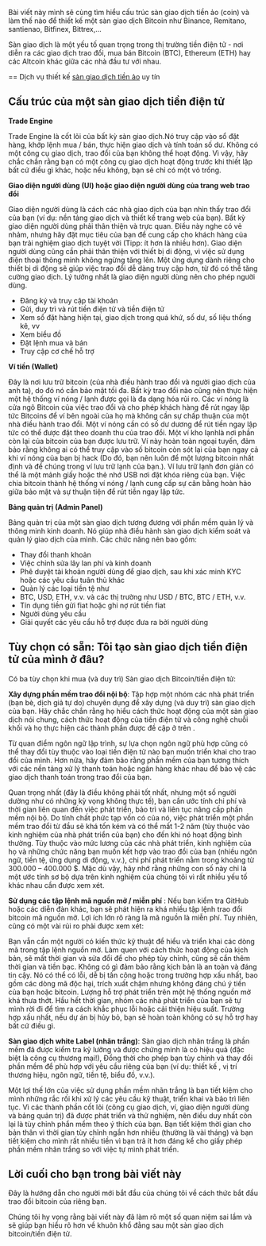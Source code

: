 Bài viết này mình sẽ cùng tìm hiểu cấu trúc sàn giao dịch tiền ảo (coin) và làm thế nào để thiết kế một sàn giao dịch Bitcoin như Binance, Remitano, santienao, Bitfinex, Bittrex,...

Sàn giao dịch là một yếu tố quan trọng trong thị trường tiền điện tử - nơi diễn ra các giao dịch trao đổi, mua bán Bitcoin (BTC), Ethereum (ETH) hay các Altcoin khác giữa các nhà đầu tư với nhau. 

== Dịch vụ thiết kế [sàn giao dịch tiền ảo](https://vakaxa.com/vi/cong-ty-thiet-ke-website-san-giao-dich-tien-ao-coin-tai-viet-nam/) uy tín

## Cấu trúc của một sàn giao dịch tiền điện tử

**Trade Engine**

Trade Engine là cốt lõi của bất kỳ sàn giao dịch.Nó truy cập vào sổ đặt hàng, khớp lệnh mua / bán, thực hiện giao dịch và tính toán số dư. Không có một công cụ giao dịch, trao đổi của bạn không thể hoạt động. Vì vậy, hãy chắc chắn rằng bạn có một công cụ giao dịch hoạt động trước khi thiết lập bất cứ điều gì khác, hoặc nếu không, bạn sẽ chỉ có một vỏ trống.

**Giao diện người dùng (UI) hoặc giao diện người dùng của trang web trao đổi**

Giao diện người dùng là cách các nhà giao dịch của bạn nhìn thấy trao đổi của bạn (ví dụ: nền tảng giao dịch và thiết kế trang web của bạn). Bất kỳ giao diện người dùng phải thân thiện và trực quan. Điều này nghe có vẻ nhảm, nhưng hãy đặt mục tiêu của bạn để cung cấp cho khách hàng của bạn trải nghiệm giao dịch tuyệt vời (Tipp: ít hơn là nhiều hơn). Giao diện người dùng cũng cần phải thân thiện với thiết bị di động, vì việc sử dụng điện thoại thông minh không ngừng tăng lên. Một ứng dụng dành riêng cho thiết bị di động sẽ giúp việc trao đổi dễ dàng truy cập hơn, từ đó có thể tăng cường giao dịch. Lý tưởng nhất là giao diện người dùng nên cho phép người dùng.

* Đăng ký và truy cập tài khoản
* Gửi, duy trì và rút tiền điện tử và tiền điện tử
* Xem sổ đặt hàng hiện tại, giao dịch trong quá khứ, số dư, số liệu thống kê, vv
* Xem biểu đồ
* Đặt lệnh mua và bán
* Truy cập cơ chế hỗ trợ

**Ví tiền (Wallet)**

Đây là nơi lưu trữ bitcoin (của nhà điều hành trao đổi và người giao dịch của anh ta), do đó nó cần bảo mật tối đa. Bất kỳ trao đổi nào cũng nên thực hiện một hệ thống ví nóng / lạnh được gọi là đa dạng hóa rủi ro.
Các ví nóng là cửa ngõ Bitcoin của việc trao đổi và cho phép khách hàng để rút ngay lập tức Bitcoins để ví bên ngoài của họ mà không cần sự chấp thuận của một nhà điều hành trao đổi. Một ví nóng cần có số dư dương để rút tiền ngay lập tức có thể được đặt theo doanh thu của trao đổi.
Một ví kho lạnhlà nơi phần còn lại của bitcoin của bạn được lưu trữ. Ví này hoàn toàn ngoại tuyến, đảm bảo rằng không ai có thể truy cập vào số bitcoin còn sót lại của bạn ngay cả khi ví nóng của bạn bị hack (Do đó, bạn nên luôn để một lượng bitcoin nhất định và để chúng trong ví lưu trữ lạnh của bạn.). Ví lưu trữ lạnh đơn giản có thể là một mảnh giấy hoặc thẻ nhớ USB nơi đặt khóa riêng của bạn.
Việc chia bitcoin thành hệ thống ví nóng / lạnh cung cấp sự cân bằng hoàn hảo giữa bảo mật và sự thuận tiện để rút tiền ngay lập tức.

**Bảng quản trị (Admin Panel)**

Bảng quản trị của một sàn giao dịch tương đương với phần mềm quản lý và thông minh kinh doanh. Nó giúp nhà điều hành sàn giao dịch kiểm soát và quản lý giao dịch của mình. Các chức năng nên bao gồm:

* Thay đổi thanh khoản
* Việc chỉnh sửa lây lan phí và kinh doanh
* Phê duyệt tài khoản người dùng để giao dịch, sau khi xác minh KYC hoặc các yêu cầu tuân thủ khác
* Quản lý các loại tiền tệ như
* BTC, USD, ETH, v.v. và các thị trường như USD / BTC, BTC / ETH, v.v.
* Tín dụng tiền gửi fiat hoặc ghi nợ rút tiền fiat
* Người dùng yêu cầu
* Giải quyết các yêu cầu hỗ trợ được đưa ra bởi người dùng

## Tùy chọn có sẵn: Tôi tạo sàn giao dịch tiền điện tử của mình ở đâu?

Có ba tùy chọn khi mua (và duy trì) Sàn giao dịch Bitcoin/tiền điện tử:

**Xây dựng phần mềm trao đổi nội bộ**: Tập hợp một nhóm các nhà phát triển (bạn bè, dịch giả tự do) chuyên dụng để xây dựng (và duy trì) sàn giao dịch của bạn. Hãy chắc chắn rằng họ hiểu cách thức hoạt động của một sàn giao dịch nói chung, cách thức hoạt động của tiền điện tử và công nghệ chuỗi khối và họ thực hiện các thành phần được đề cập ở trên .

Từ quan điểm ngôn ngữ lập trình, sự lựa chọn ngôn ngữ phù hợp cũng có thể thay đổi tùy thuộc vào loại tiền điện tử nào bạn muốn triển khai cho trao đổi của mình. Hơn nữa, hãy đảm bảo rằng phần mềm của bạn tương thích với các nền tảng xử lý thanh toán hoặc ngân hàng khác nhau để bảo vệ các giao dịch thanh toán trong trao đổi của bạn.

Quan trọng nhất (đây là điều không phải tốt nhất, nhưng một số người dường như có những kỳ vọng không thực tế), bạn cần ước tính chi phí và thời gian liên quan đến việc phát triển, bảo trì và liên tục nâng cấp phần mềm nội bộ. Do tính chất phức tạp vốn có của nó, việc phát triển một phần mềm trao đổi từ đầu sẽ khá tốn kém và có thể mất 1-2 năm (tùy thuộc vào kinh nghiệm của nhà phát triển của bạn) cho đến khi nó hoạt động bình thường. Tùy thuộc vào mức lương của các nhà phát triển, kinh nghiệm của họ và những chức năng bạn muốn kết hợp vào trao đổi của bạn (nhiều ngôn ngữ, tiền tệ, ứng dụng di động, v.v.), chi phí phát triển nằm trong khoảng từ 300.000 – 400.000 $. Mặc dù vậy, hãy nhớ rằng những con số này chỉ là một ước tính sơ bộ dựa trên kinh nghiệm của chúng tôi vì rất nhiều yếu tố khác nhau cần được xem xét.

**Sử dụng các tập lệnh mã nguồn mở / miễn phí** : Nếu bạn kiểm tra GitHub hoặc các diễn đàn khác, bạn sẽ phát hiện ra khá nhiều tập lệnh trao đổi bitcoin mã nguồn mở. Lợi ích lớn rõ ràng là mã nguồn là miễn phí. Tuy nhiên, cũng có một vài rủi ro phải được xem xét:

Bạn vẫn cần một người có kiến thức kỹ thuật để hiểu và triển khai các dòng mã trong tập lệnh nguồn mở. Làm quen với cách thức hoạt động của kịch bản, sẽ mất thời gian và sửa đổi để cho phép tùy chỉnh, cũng sẽ cần thêm thời gian và tiền bạc.
Không có gì đảm bảo rằng kịch bản là an toàn và đáng tin cậy. Nó có thể có lỗi, dễ bị tấn công hoặc trong trường hợp xấu nhất, bao gồm các dòng mã độc hại, trích xuất chậm nhưng không đáng chú ý tiền của bạn hoặc bitcoin.
Lượng hỗ trợ phát triển trên một hệ thống nguồn mở khá thưa thớt. Hầu hết thời gian, nhóm các nhà phát triển của bạn sẽ tự mình rời đi để tìm ra cách khắc phục lỗi hoặc cải thiện hiệu suất. Trường hợp xấu nhất, nếu dự án bị hủy bỏ, bạn sẽ hoàn toàn không có sự hỗ trợ hay bất cứ điều gì.

**Sàn giao dịch white Label (nhãn trắng)**: Sàn giao dịch nhãn trắng là phần mềm đã được kiểm tra kỹ lưỡng và được chứng minh là có hiệu quả (đặc biệt là công cụ thương mại!), Đồng thời cho phép bạn tùy chỉnh và thay đổi phần mềm để phù hợp với yêu cầu riêng của bạn (ví dụ: thiết kế , vị trí thương hiệu, ngôn ngữ, tiền tệ, biểu đồ, v.v.).

Một lợi thế lớn của việc sử dụng phần mềm nhãn trắng là bạn tiết kiệm cho mình những rắc rối khi xử lý các yêu cầu kỹ thuật, triển khai và bảo trì liên tục. Vì các thành phần cốt lõi (công cụ giao dịch, ví, giao diện người dùng và bảng quản trị) đã được phát triển và thử nghiệm, nên điều duy nhất còn lại là tùy chỉnh phần mềm theo ý thích của bạn. Bạn tiết kiệm thời gian cho bản thân vì thời gian tùy chỉnh ngắn hơn nhiều (thường là vài tháng) và bạn tiết kiệm cho mình rất nhiều tiền vì bạn trả ít hơn đáng kể cho giấy phép phần mềm nhãn trắng so với việc tự mình phát triển. 

## Lời cuối cho bạn trong bài viết này

Đây là hướng dẫn cho người mới bắt đầu của chúng tôi về cách thức bắt đầu trao đổi bitcoin của riêng bạn.

Chúng tôi hy vọng rằng bài viết này đã làm rõ một số quan niệm sai lầm và sẽ giúp bạn hiểu rõ hơn về khuôn khổ đằng sau một sàn giao dịch bitcoin/tiền điện tử.